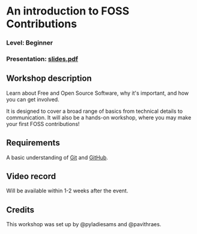 
# An introduction to FOSS Contributions

### Level: Beginner

### Presentation: [slides.pdf](slides.pdf)

## Workshop description

Learn about Free and Open Source Software, why it's important, and how you can get involved.

It is designed to cover a broad range of basics from technical details to communication. It will also be a hands-on workshop, where you may make your first FOSS contributions!

## Requirements

A basic understanding of [Git](https://git-scm.com/) and [GitHub](https://github.com/home).

## Video record

Will be available within 1-2 weeks after the event.

## Credits

This workshop was set up by @pyladiesams and @pavithraes.
